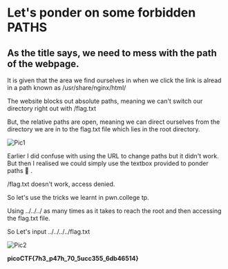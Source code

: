 # Let's ponder on some forbidden PATHS

## As the title says, we need to mess with the path of the webpage.

It is given that the area we find ourselves in when we click the link is alread in a 
path known as /usr/share/nginx/html/ 

The website blocks out absolute paths, meaning we can't switch our directory right out with /flag.txt

But, the relative paths are open, meaning we can direct ourselves from the directory we are in to the flag.txt file which lies in the root 
directory.

![Pic1](C:\Users\ElaYTurbo\Desktop\TurboFile\Projects\Crypto\ss4.png)

Earlier I did confuse with using the URL to change paths but it didn't work.
But then I realised we could simply use the textbox provided to ponder paths :pleading_face:
 .

 /flag.txt doesn't work, access denied.

 So let's use the tricks we learnt in pwn.college tp.

 Using ../../../ as many times as it takes to reach the root and then accessing the 
 flag.txt file.

 So Let's input ../../../../flag.txt

 ![Pic2](C:\Users\ElaYTurbo\Desktop\TurboFile\Projects\Crypto\ss5.png)

**picoCTF{7h3_p47h_70_5ucc355_6db46514}**

